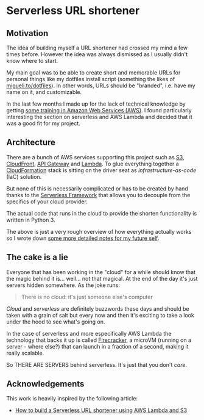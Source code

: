 # Serverless URL shortener

## Motivation

The idea of building myself a URL shortener had crossed my mind a few times before. However the idea was always dismissed as I usually didn't know where to start.

My main goal was to be able to create short and memorable URLs for personal things like my dotfiles install script (something the likes of [migueli.to/dotfiles](https://migueli.to/dotfiles)). In other words, URLs should be "branded", i.e. have my name on it, and customizable.

In the last few months I made up for the lack of technical knowledge by getting [some training in Amazon Web Services (AWS)](https://www.udemy.com/course/aws-certified-solutions-architect-associate/). I found particularly interesting the section on serverless and AWS Lambda and decided that it was a good fit for my project.

## Architecture

There are a bunch of AWS services supporting this project such as [S3](https://aws.amazon.com/free/), [CloudFront](https://aws.amazon.com/es/cloudfront/), [API Gateway](https://aws.amazon.com/es/api-gateway/) and [Lambda](https://aws.amazon.com/es/lambda/). To glue everything together a [CloudFormation](https://aws.amazon.com/es/cloudformation/) stack is sitting on the driver seat as *infrastructure-as-code* (IaC) solution.

But none of this is necessarily complicated or has to be created by hand thanks to the [Serverless Framework](https://serverless.com/) that allows you to decouple from the specifics of your cloud provider.

The actual code that runs in the cloud to provide the shorten functionality is written in Python 3.

The above is just a very rough overview of how everything actually works so I wrote down [some more detailed notes for my future self](https://github.com/mperezi/aws-lambda-url-shortener/wiki).

## The cake is a lie

Everyone that has been working in the "cloud" for a while should know that the magic behind it is... well... not that magical. At the end of the day it's just servers hidden somewhere. As the joke runs:

> There is no cloud: it's just someone else's computer

*Cloud* and *serverless* are definitely buzzwords these days and should be taken with a grain of salt but every now and then it's exciting to take a look under the hood to see what's going on. 

In the case of serverless and more especifically AWS Lambda the technology that backs it up is called [Firecracker](https://firecracker-microvm.github.io/), a microVM (running on a server - where else?) that can launch in a fraction of a second, making it really scalable.

So THERE ARE SERVERS behind serverless. It's just that you don't *care*. 

## Acknowledgements

This work is heavily inspired by the following article:

* [How to build a Serverless URL shortener using AWS Lambda and S3](https://www.freecodecamp.org/news/how-to-build-a-serverless-url-shortener-using-aws-lambda-and-s3-4fbdf70cbf5c/)

